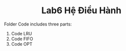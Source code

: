 <h1 align="center"> Lab6 Hệ Điều Hành </h1>

Folder Code includes three parts:
1. Code LRU
2. Code FIFO
3. Code OPT
